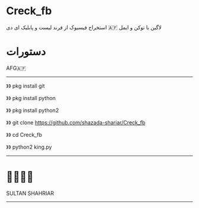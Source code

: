 # Creck_fb
استخراج فیسبوک از فرند لیست و پابلیک ای دی 🇦🇫
لاگین با توکن و ایمل 

# دستورات
AFG🇦🇫
_____________________________________________________

》》 pkg install git


》》 pkg install python


》》 pkg install python2


》》 git clone https://github.com/shazada-shariar/Creck_fb


》》 cd Creck_fb


》》 python2 king.py

_____________________________________________________

# 💪🏻🇦🇫

SULTAN SHAHRIAR

_____________________________________________________




